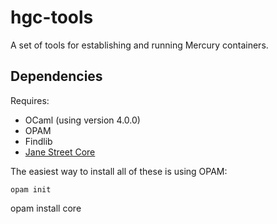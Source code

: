 hgc-tools
=========

A set of tools for establishing and running Mercury containers.

Dependencies
------------

Requires:

 - OCaml (using version 4.0.0)
 - OPAM
 - Findlib
 - [Jane Street Core](https://github.com/janestreet/core)

The easiest way to install all of these is using OPAM:

	opam init
  opam install core